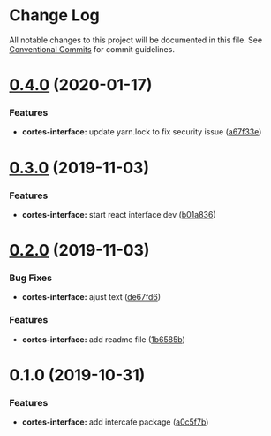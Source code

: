 # Change Log

All notable changes to this project will be documented in this file.
See [Conventional Commits](https://conventionalcommits.org) for commit guidelines.

# [0.4.0](https://github.com/birapjr/cortes/compare/cortes-interface@0.3.0...cortes-interface@0.4.0) (2020-01-17)


### Features

* **cortes-interface:** update yarn.lock to fix security issue ([a67f33e](https://github.com/birapjr/cortes/commit/a67f33e59dc466374173d55a5c50273a15729c20))





# [0.3.0](https://github.com/birapjr/cortes/compare/cortes-interface@0.2.0...cortes-interface@0.3.0) (2019-11-03)


### Features

* **cortes-interface:** start react interface dev ([b01a836](https://github.com/birapjr/cortes/commit/b01a83606ec37dc22edffa182414490928b1e548))





# [0.2.0](https://github.com/birapjr/cortes/compare/cortes-interface@0.1.0...cortes-interface@0.2.0) (2019-11-03)


### Bug Fixes

* **cortes-interface:** ajust text ([de67fd6](https://github.com/birapjr/cortes/commit/de67fd617f44251465044de5f9a5334e7949e25d))


### Features

* **cortes-interface:** add readme file ([1b6585b](https://github.com/birapjr/cortes/commit/1b6585b982065fa13eb894aa490a44ba5eabd12a))





# 0.1.0 (2019-10-31)


### Features

* **cortes-interface:** add intercafe package ([a0c5f7b](https://github.com/birapjr/cortes/commit/a0c5f7b))
